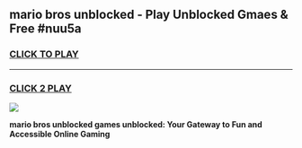 
## mario bros unblocked - Play Unblocked Gmaes & Free #nuu5a
<h3>
<a href="https://news.freeplayer.one?title=mario_bros_unblocked&ref=24F">CLICK TO PLAY</a></h3>
<hr>

<h3>
<a href="https://news.freeplayer.one?title=mario_bros_unblocked&ref=24F">CLICK 2 PLAY</a>
  
</h3>

<a href="https://news.freeplayer.one?title=mario_bros_unblocked&ref=24F/"><img src="https://clearcache.store/games.png"></a>


**mario bros unblocked games unblocked: Your Gateway to Fun and Accessible Online Gaming**
